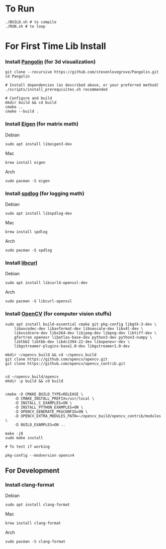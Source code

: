 # To Run

```
./BUILD.sh # to compile
./RUN.sh # to loop
```

# For First Time Lib Install

### Install [Pangolin](https://github.com/stevenlovegrove/Pangolin) (for 3d visualization)

```
git clone --recursive https://github.com/stevenlovegrove/Pangolin.git
cd Pangolin 

# Install dependencies (as described above, or your preferred method)
./scripts/install_prerequisites.sh recommended

# Configure and build
mkdir build && cd build
cmake ..
cmake --build .
```

### Install [Eigen](https://gitlab.com/libeigen/eigen) (for matrix math)

Debian
```
sudo apt install libeigen3-dev
```
Mac
```
brew install eigen
```
Arch
```
sudo pacman -S eigen
```

### Install [spdlog](https://github.com/gabime/spdlog) (for logging math)

Debian
```
sudo apt install libspdlog-dev
```
Mac
```
brew install spdlog
```
Arch
```
sudo pacman -S spdlog
```

### Install [libcurl](https://curl.se/download.html)

Debian
```
sudo apt install libcurl4-openssl-dev
```
Arch
```
sudo pacman -S libcurl-openssl
```

### Install [OpenCV](https://docs.opencv.org/4.x/d7/d9f/tutorial_linux_install.html) (for computer vision stuffs)

```
sudo apt install build-essential cmake git pkg-config libgtk-3-dev \
    libavcodec-dev libavformat-dev libswscale-dev libv4l-dev \
    libxvidcore-dev libx264-dev libjpeg-dev libpng-dev libtiff-dev \
    gfortran openexr libatlas-base-dev python3-dev python3-numpy \
    libtbb2 libtbb-dev libdc1394-22-dev libopenexr-dev \
    libgstreamer-plugins-base1.0-dev libgstreamer1.0-dev

mkdir ~/opencv_build && cd ~/opencv_build
git clone https://github.com/opencv/opencv.git
git clone https://github.com/opencv/opencv_contrib.git


cd ~/opencv_build/opencv
mkdir -p build && cd build


cmake -D CMAKE_BUILD_TYPE=RELEASE \
    -D CMAKE_INSTALL_PREFIX=/usr/local \
    -D INSTALL_C_EXAMPLES=ON \
    -D INSTALL_PYTHON_EXAMPLES=ON \
    -D OPENCV_GENERATE_PKGCONFIG=ON \
    -D OPENCV_EXTRA_MODULES_PATH=~/opencv_build/opencv_contrib/modules \
    -D BUILD_EXAMPLES=ON ..
    
make -j8
sudo make install

# To test if working

pkg-config --modversion opencv4
```
## For Development 

### Install clang-format

Debian
```
sudo apt install clang-format
```
Mac
```
brew install clang-format
```
Arch
```
sudo pacman -S clang-format
```


